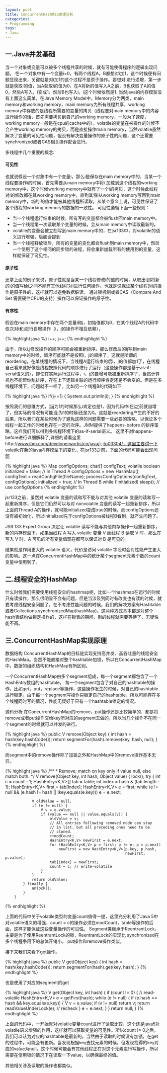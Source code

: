 ```yaml
---
layout: post
title: ConcurrentHashMap原理分析
categories:
- Programming
tags:
- Java
---
```


## 一.Java并发基础

当一个对象或变量可以被多个线程共享的时候，就有可能使得程序的逻辑出现问题。
在一个对象中有一个变量i=0，有两个线程A，B都想对i加1，这个时候便有问题显现出来，关键就是对i加1的这个过程不是原子操作。要想对i进行递增，第一步就是获取i的值，当A获取i的值为0，在A将新的值写入A之前，B也获取了A的值0，然后A写入，i变成1，然后B也写入i，i这个时候依然是1.
当然java的内存模型没有上面这么简单，在Java Memory Model中，Memory分为两类，main memory和working memory，main memory为所有线程共享，working memory中存放的是线程所需要的变量的拷贝（线程要对main memory中的内容进行操作的话，首先需要拷贝到自己的working memory，一般为了速度，working memory一般是在cpu的cache中的）。volatile的变量在被操作的时候不会产生working memory的拷贝，而是直接操作main memory，当然volatile虽然解决了变量的可见性问题，但没有解决变量操作的原子性的问题，这个还需要synchronized或者CAS相关操作配合进行。

多线程中几个重要的概念:

#### 可见性

也就说假设一个对象中有一个变量i，那么i是保存在main memory中的，当某一个线程要操作i的时候，首先需要从main memory中将i 加载到这个线程的working memory中，这个时候working memory中就有了一个i的拷贝，这个时候此线程对i的修改都在其working memory中，直到其将i从working memory写回到main memory中，新的i的值才能被其他线程所读取。从某个意义上说，可见性保证了各个线程的working memory的数据的一致性。
可见性遵循下面一些规则：

* 当一个线程运行结束的时候，所有写的变量都会被flush回main memory中。
* 当一个线程第一次读取某个变量的时候，会从main memory中读取最新的。
* volatile的变量会被立刻写到main memory中的，在jsr133中，对volatile的语义进行增强，后面会提到
* 当一个线程释放锁后，所有的变量的变化都会flush到main memory中，然后一个使用了这个相同的同步锁的进程，将会重新加载所有的使用到的变量，这样就保证了可见性。

#### 原子性

还拿上面的例子来说，原子性就是当某一个线程修改i的值的时候，从取出i到将新的i的值写给i之间不能有其他线程对i进行任何操作。也就是说保证某个线程对i的操作是原子性的，这样就可以避免数据脏读。
通过锁机制或者CAS（Compare And Set 需要硬件CPU的支持）操作可以保证操作的原子性。

#### 有序性

假设在main memory中存在两个变量i和j，初始值都为0，在某个线程A的代码中依次对i和j进行自增操作（i，j的操作不相互依赖），

{% highlight java %}
i++;
j++;
{% endhighlight %}

由于，所以i,j修改操作的顺序可能会被重新排序。那么修改后的ij写到main memory中的时候，顺序可能就不是按照i，j的顺序了，这就是所谓的reordering，在单线程的情况下，当线程A运行结束的后i，j的值都加1了，在线程自己看来就好像是线程按照代码的顺序进行了运行（这些操作都是基于as-if-serial语义的），即使在实际运行过程中，i，j的自增可能被重新排序了，当然计算机也不能帮你乱排序，存在上下逻辑关联的运行顺序肯定还是不会变的。但是在多线程环境下，问题就不一样了，比如另一个线程B的代码如下

{% highlight java %}
if(j==1) {
    System.out.println(i);
}
{% endhighlight %}

按照我们的思维方式，当j为1的时候那么i肯定也是1，因为代码中i在j之前就自增了，但实际的情况有可能当j为1的时候i还是为0。这就是reordering产生的不好的后果，所以我们在某些时候为了避免这样的问题需要一些必要的策略，以保证多个线程一起工作的时候也存在一定的次序。JMM提供了happens-before 的排序策略。这样我们可以得到多线程环境下的as-if-serial语义。
这里不对happens-before进行详细解释了,详细的请看这里http://www.ibm.com/developerworks/cn/java/j-jtp03304/，这里主要讲一下volatile在新的java内存模型下的变化，在jsr133之前，下面的代码可能会出现问题

{% highlight java %}
Map configOptions;
char[] configText;
volatile boolean initialized = false;
// In Thread A
configOptions = new HashMap();
configText = readConfigFile(fileName);
processConfigOptions(configText, configOptions);
initialized = true;
// In Thread B
while (!initialized) 
  sleep();
// use configOptions
{% endhighlight %}

jsr133之前，虽然对 volatile 变量的读和写不能与对其他 volatile 变量的读和写一起重新排序，但是它们仍然可以与对 nonvolatile 变量的读写一起重新排序，所以上面的Thread A的操作，就可能initialized变成true的时候，而configOptions还没有被初始化，所以initialized先于configOptions被线程B看到，就产生问题了。

JSR 133 Expert Group 决定让 volatile 读写不能与其他内存操作一起重新排序，新的内存模型下，如果当线程 A 写入 volatile 变量 V 而线程 B 读取 V 时，那么在写入 V 时，A 可见的所有变量值现在都可以保证对 B 是可见的。

结果就是作用更大的 volatile 语义，代价是访问 volatile 字段时会对性能产生更大的影响。这一点在ConcurrentHashMap中的统计某个segment元素个数的count变量中使用到了。

## 二.线程安全的HashMap

什么时候我们需要使用线程安全的hashmap呢，比如一个hashmap在运行的时候只有读操作，那么很明显不会有问题，但是当涉及到同时有改变也有读的时候，就要考虑线程安全问题了，在不考虑性能问题的时候，我们的解决方案有Hashtable或者Collections.synchronizedMap(hashMap)，这两种方式基本都是对整个hash表结构做锁定操作的，这样在锁表的期间，别的线程就需要等待了，无疑性能不高。

## 三.ConcurrentHashMap实现原理

数据结构
ConcurrentHashMap的目标是实现支持高并发、高吞吐量的线程安全的HashMap。当然不能直接对整个hashtable加锁，所以在ConcurrentHashMap中，数据的组织结构和HashMap有所区别。

一个ConcurrentHashMap由多个segment组成，每一个segment都包含了一个HashEntry数组的hashtable，
每一个segment包含了对自己的hashtable的操作，比如get，put，replace等操作，这些操作发生的时候，对自己的hashtable进行锁定。由于每一个segment写操作只锁定自己的hashtable，所以可能存在多个线程同时写的情况，性能无疑好于只有一个hashtable锁定的情况。


源码分析
在ConcurrentHashMap的remove，put操作还是比较简单的，都是将remove或者put操作交给key所对应的segment去做的，所以当几个操作不在同一个segment的时候就可以并发的进行。

{% highlight java %}
    public V remove(Object key) {
    int hash = hash(key.hashCode());
        return segmentFor(hash).remove(key, hash, null);
    }
{% endhighlight %}

而segment中的remove操作除了加锁之外和HashMap中的remove操作基本无异。

{% highlight java %}
        /**
         * Remove; match on key only if value null, else match both.
         */
        V remove(Object key, int hash, Object value) {
            lock();
            try {
                int c = count - 1;
                HashEntry<K,V>[] tab = table;
                int index = hash & (tab.length - 1);
                HashEntry<K,V> first = tab[index];
                HashEntry<K,V> e = first;
                while (e != null && (e.hash != hash || !key.equals(e.key)))
                    e = e.next;

                V oldValue = null;
                if (e != null) {
                    V v = e.value;
                    if (value == null || value.equals(v)) {
                        oldValue = v;
                        // All entries following removed node can stay
                        // in list, but all preceding ones need to be
                        // cloned.
                        ++modCount;
                        HashEntry<K,V> newFirst = e.next;
                        for (HashEntry<K,V> p = first; p != e; p = p.next)
                            newFirst = new HashEntry<K,V>(p.key, p.hash,
                                                          newFirst, p.value);
                        tab[index] = newFirst;
                        count = c; // write-volatile
                    }
                }
                return oldValue;
            } finally {
                unlock();
            }
        }
{% endhighlight %}

上面的代码中关于volatile类型的变量count值得一提，这里充分利用了Java 5中对volatile语义的增强，count = c的操作必须在modCount，table等操作的后面，这样才能保证这些变量操作的可见性。
Segment类继承于ReentrantLock，主要是为了使用ReentrantLock的锁，ReentrantLock的实现比
synchronized在多个线程争用下的总体开销小。
put操作和remove操作类似。

接下来我们来看下get操作。

{% highlight java %}
    public V get(Object key) {
        int hash = hash(key.hashCode());
        return segmentFor(hash).get(key, hash);
    }
{% endhighlight %}

也是使用了对应的segment的get

{% highlight java %}
       V get(Object key, int hash) {
            if (count != 0) { // read-volatile
                HashEntry<K,V> e = getFirst(hash);
                while (e != null) {
                    if (e.hash == hash && key.equals(e.key)) {
                        V v = e.value;
                        if (v != null)
                            return v;
                        return readValueUnderLock(e); // recheck
                    }
                    e = e.next;
                }
            }
            return null;
        }
{% endhighlight %}

上面的代码中，一开始就对volatile变量count进行了读取比较，这个还是java5对volatile语义增强的作用，这样就可以获取变量的可见性。所以count != 0之后，我们可以认为对应的hashtable是最新的，当然由于读取的时候没有加锁，在get的过程中，可能会有更新。当发现根据key去找元素的时候，但发现找得的key对应的value为null，这个时候可能会有其他线程正在对这个元素进行写操作，所以需要在使用锁的情况下在读取一下value，以确保最终的值。

其他相关涉及读取的操作也都类似。